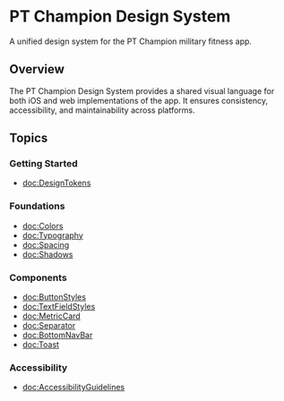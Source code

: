 # PT Champion Design System

A unified design system for the PT Champion military fitness app.

## Overview

The PT Champion Design System provides a shared visual language for both iOS and web implementations of the app. It ensures consistency, accessibility, and maintainability across platforms.

## Topics

### Getting Started

- <doc:DesignTokens>

### Foundations

- <doc:Colors>
- <doc:Typography>
- <doc:Spacing>
- <doc:Shadows>

### Components

- <doc:ButtonStyles>
- <doc:TextFieldStyles>
- <doc:MetricCard>
- <doc:Separator>
- <doc:BottomNavBar>
- <doc:Toast>

### Accessibility

- <doc:AccessibilityGuidelines> 